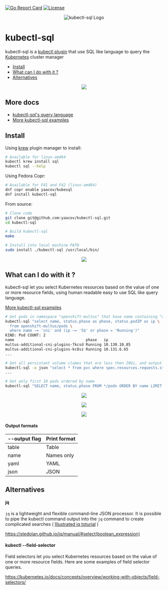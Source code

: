 
[![Go Report Card](https://goreportcard.com/badge/github.com/yaacov/kubectl-sql)](https://goreportcard.com/report/github.com/yaacov/kubectl-sql)
[![License](https://img.shields.io/badge/License-Apache%202.0-blue.svg)](https://opensource.org/licenses/Apache-2.0)

<p align="center">
  <img src="https://raw.githubusercontent.com/yaacov/kubectl-sql/master/img/kubesql-248.png" alt="kubectl-sql Logo">
</p>

# kubectl-sql

kubectl-sql is a [kubectl plugin](https://kubernetes.io/docs/tasks/extend-kubectl/kubectl-plugins/) that use SQL like language to query the [Kubernetes](https://kubernetes.io/) cluster manager

- [Install](#install)
- [What can I do with it ?](#what-can-i-do-with-it-)
- [Alternatives](#alternatives)

<p align="center">
  <a href="https://asciinema.org/a/308607" target="_blank"><img src="https://asciinema.org/a/308607.svg" /></a>
<p>

## More docs

- [kubectl-sql's query language](https://github.com/yaacov/kubectl-sql/blob/master/README_language.md)
- [More kubectl-sql examples](https://github.com/yaacov/kubectl-sql/blob/master/README_examples.md)

## Install

Using [krew](https://sigs.k8s.io/krew) plugin manager to install:

``` bash
# Available for linux-amd64
kubectl krew install sql
kubectl sql --help
```

Using Fedora Copr:

``` bash
# Available for F41 and F42 (linux-amd64)
dnf copr enable yaacov/kubesql
dnf install kubectl-sql
```

From source:

``` bash
# Clone code
git clone git@github.com:yaacov/kubectl-sql.git
cd kubectl-sql

# Build kubectl-sql
make

# Install into local machine PATH
sudo install ./kubectl-sql /usr/local/bin/
```

<p align="center">
   <a href="https://asciinema.org/a/jPQQCjFG2qGqlZ6HKXWoQjFWa" target="_blank"><img src="https://asciinema.org/a/jPQQCjFG2qGqlZ6HKXWoQjFWa.svg" /></a>
<p>

## What can I do with it ?

kubectl-sql let you select Kubernetes resources based on the value of one or more resource fields, using
human readable easy to use SQL like query language.

[More kubectl-sql examples](https://github.com/yaacov/kubectl-sql/blob/master/README_examples.md)

``` bash
# Get pods in namespace "openshift-multus" that hase name containing "cni"
kubectl-sql "select name, status.phase as phase, status.podIP as ip \
  from openshift-multus/pods \
  where name ~= 'cni' and (ip ~= '5$' or phase = 'Running')"
KIND: Pod COUNT: 2
name                                phase   ip           
multus-additional-cni-plugins-7kcsd Running 10.130.10.85 
multus-additional-cni-plugins-kc8sz Running 10.131.6.65 
...
```

``` bash
# Get all persistant volume clames that are less then 20Gi, and output as json.
kubectl-sql -o json "select * from pvc where spec.resources.requests.storage < 20Gi"
...
```

```bash
# Get only first 10 pods ordered by name
kubectl-sql "SELECT name, status.phase FROM */pods ORDER BY name LIMIT 10"
```

<p align="center">
   <a href="https://asciinema.org/a/vOSwHzeOLbVhQb79ajFmql2uk" target="_blank"><img src="https://asciinema.org/a/vOSwHzeOLbVhQb79ajFmql2uk.svg" /></a>
<p>

<p align="center">
  <a href="https://asciinema.org/a/308443" target="_blank"><img src="https://asciinema.org/a/308443.svg" /></a>
<p>

<p align="center">
   <a href="https://asciinema.org/a/308434" target="_blank"><img src="https://asciinema.org/a/308434.svg" /></a>
<p>

#### Output formats

| --output flag | Print format |
|----|---|
| table | Table |
| name | Names only |
| yaml | YAML |
| json | JSON |

## Alternatives

#### jq

`jq` is a lightweight and flexible command-line JSON processor. It is possible to
pipe the kubectl command output into the `jq` command to create complicated searches ( [Illustrated jq toturial](https://github.com/MoserMichael/jq-illustrated) )

<https://stedolan.github.io/jq/manual/#select(boolean_expression)>

#### kubectl --field-selector

Field selectors let you select Kubernetes resources based on the value of one or more resource fields. Here are some examples of field selector queries.

<https://kubernetes.io/docs/concepts/overview/working-with-objects/field-selectors/>
